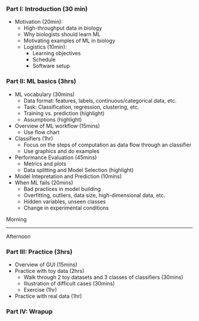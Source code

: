 ### Part I: Introduction (30 min)
* Motivation (20min): 
    * High-throughput data in biology
    * Why biologists should learn ML
    * Motivating examples of ML in biology
    * Logistics (10min):  
	  * Learning objectives  
	  * Schedule  
	  * Software setup

### Part II: ML basics (3hrs)
* ML vocabulary (30mins)
    * Data format: features, labels, continuous/categorical data, etc.
    * Task: Classification, regression, clustering, etc.
    * Training vs. prediction (highlight)
    * Assumptions (highlight)
* Overview of ML workflow (15mins)
    * Use flow chart
* Classifiers (1hr)
    * Focus on the steps of computation as data flow through an classifier
    * Use graphics and do examples
* Performance Evaluation (45mins)
    * Metrics and plots
    * Data splitting and Model Selection (highlight)
* Model Intepretation and Prediction (10mins)
* When ML fails (20mins)
    * Bad practices in model building
    * Overfitting, outliers, data size, high-dimensional data, etc.
    * Hidden variables, unseen classes
    * Change in experimental conditions

Morning
_________________________
Afternoon

### Part III: Practice (3hrs)
* Overview of GUI (15mins)
* Practice with toy data (2hrs)
    * Walk through 2 toy datasets and 3 classes of classifiers (30mins)
    * Illustration of difficult cases (30mins)
    * Exercise (1hr)
* Practice with real data (1hr)

### Part IV: Wrapup

		

